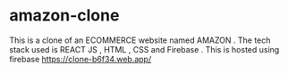 # amazon-clone
This is a clone of an ECOMMERCE website named AMAZON . The tech stack used is REACT JS , HTML , CSS and Firebase . This is hosted using firebase 
https://clone-b6f34.web.app/
